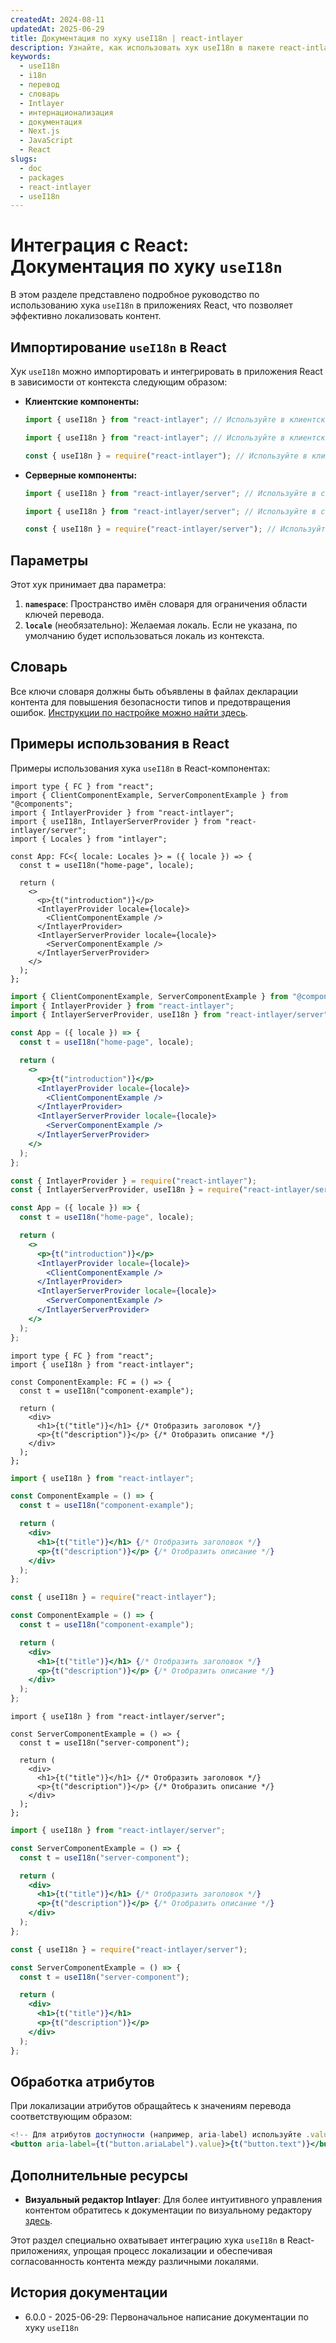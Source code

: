 ```yaml
---
createdAt: 2024-08-11
updatedAt: 2025-06-29
title: Документация по хуку useI18n | react-intlayer
description: Узнайте, как использовать хук useI18n в пакете react-intlayer
keywords:
  - useI18n
  - i18n
  - перевод
  - словарь
  - Intlayer
  - интернационализация
  - документация
  - Next.js
  - JavaScript
  - React
slugs:
  - doc
  - packages
  - react-intlayer
  - useI18n
---
```


# Интеграция с React: Документация по хуку `useI18n`

В этом разделе представлено подробное руководство по использованию хука `useI18n` в приложениях React, что позволяет эффективно локализовать контент.

## Импортирование `useI18n` в React

Хук `useI18n` можно импортировать и интегрировать в приложения React в зависимости от контекста следующим образом:

- **Клиентские компоненты:**

  ```typescript codeFormat="typescript"
  import { useI18n } from "react-intlayer"; // Используйте в клиентских React-компонентах
  ```

  ```javascript codeFormat="esm"
  import { useI18n } from "react-intlayer"; // Используйте в клиентских React-компонентах
  ```

  ```javascript codeFormat="commonjs"
  const { useI18n } = require("react-intlayer"); // Используйте в клиентских React-компонентах
  ```

- **Серверные компоненты:**

  ```typescript codeFormat="commonjs"
  import { useI18n } from "react-intlayer/server"; // Используйте в серверных React-компонентах
  ```

  ```javascript codeFormat="esm"
  import { useI18n } from "react-intlayer/server"; // Используйте в серверных React-компонентах
  ```

  ```javascript codeFormat="commonjs"
  const { useI18n } = require("react-intlayer/server"); // Используйте в серверных React-компонентах
  ```

## Параметры

Этот хук принимает два параметра:

1. **`namespace`**: Пространство имён словаря для ограничения области ключей перевода.
2. **`locale`** (необязательно): Желаемая локаль. Если не указана, по умолчанию будет использоваться локаль из контекста.

## Словарь

Все ключи словаря должны быть объявлены в файлах декларации контента для повышения безопасности типов и предотвращения ошибок. [Инструкции по настройке можно найти здесь](https://github.com/aymericzip/intlayer/blob/main/docs/docs/ru/dictionary/get_started.md).

## Примеры использования в React

Примеры использования хука `useI18n` в React-компонентах:

```tsx fileName="src/App.tsx" codeFormat="typescript"
import type { FC } from "react";
import { ClientComponentExample, ServerComponentExample } from "@components";
import { IntlayerProvider } from "react-intlayer";
import { useI18n, IntlayerServerProvider } from "react-intlayer/server";
import { Locales } from "intlayer";

const App: FC<{ locale: Locales }> = ({ locale }) => {
  const t = useI18n("home-page", locale);

  return (
    <>
      <p>{t("introduction")}</p>
      <IntlayerProvider locale={locale}>
        <ClientComponentExample />
      </IntlayerProvider>
      <IntlayerServerProvider locale={locale}>
        <ServerComponentExample />
      </IntlayerServerProvider>
    </>
  );
};
```

```jsx fileName="src/app.jsx" codeFormat="esm"
import { ClientComponentExample, ServerComponentExample } from "@components";
import { IntlayerProvider } from "react-intlayer";
import { IntlayerServerProvider, useI18n } from "react-intlayer/server";

const App = ({ locale }) => {
  const t = useI18n("home-page", locale);

  return (
    <>
      <p>{t("introduction")}</p>
      <IntlayerProvider locale={locale}>
        <ClientComponentExample />
      </IntlayerProvider>
      <IntlayerServerProvider locale={locale}>
        <ServerComponentExample />
      </IntlayerServerProvider>
    </>
  );
};
```

```jsx fileName="src/app.cjs" codeFormat="commonjs"
const { IntlayerProvider } = require("react-intlayer");
const { IntlayerServerProvider, useI18n } = require("react-intlayer/server");

const App = ({ locale }) => {
  const t = useI18n("home-page", locale);

  return (
    <>
      <p>{t("introduction")}</p>
      <IntlayerProvider locale={locale}>
        <ClientComponentExample />
      </IntlayerProvider>
      <IntlayerServerProvider locale={locale}>
        <ServerComponentExample />
      </IntlayerServerProvider>
    </>
  );
};
```

```tsx fileName="src/components/ComponentExample.tsx" codeFormat="typescript"
import type { FC } from "react";
import { useI18n } from "react-intlayer";

const ComponentExample: FC = () => {
  const t = useI18n("component-example");

  return (
    <div>
      <h1>{t("title")}</h1> {/* Отобразить заголовок */}
      <p>{t("description")}</p> {/* Отобразить описание */}
    </div>
  );
};
```

```jsx fileName="src/components/ComponentExample.jsx" codeFormat="esm"
import { useI18n } from "react-intlayer";

const ComponentExample = () => {
  const t = useI18n("component-example");

  return (
    <div>
      <h1>{t("title")}</h1> {/* Отобразить заголовок */}
      <p>{t("description")}</p> {/* Отобразить описание */}
    </div>
  );
};
```

```jsx fileName="src/components/ComponentExample.cjs" codeFormat="commonjs"
const { useI18n } = require("react-intlayer");

const ComponentExample = () => {
  const t = useI18n("component-example");

  return (
    <div>
      <h1>{t("title")}</h1> {/* Отобразить заголовок */}
      <p>{t("description")}</p> {/* Отобразить описание */}
    </div>
  );
};
```

```tsx fileName="src/components/ServerComponentExample.tsx" codeFormat="typescript"
import { useI18n } from "react-intlayer/server";

const ServerComponentExample = () => {
  const t = useI18n("server-component");

  return (
    <div>
      <h1>{t("title")}</h1> {/* Отобразить заголовок */}
      <p>{t("description")}</p> {/* Отобразить описание */}
    </div>
  );
};
```

```jsx fileName="src/components/ServerComponentExample.jsx" codeFormat="esm"
import { useI18n } from "react-intlayer/server";

const ServerComponentExample = () => {
  const t = useI18n("server-component");

  return (
    <div>
      <h1>{t("title")}</h1> {/* Отобразить заголовок */}
      <p>{t("description")}</p> {/* Отобразить описание */}
    </div>
  );
};
```

```jsx fileName="src/components/ServerComponentExample.cjs" codeFormat="commonjs"
const { useI18n } = require("react-intlayer/server");

const ServerComponentExample = () => {
  const t = useI18n("server-component");

  return (
    <div>
      <h1>{t("title")}</h1>
      <p>{t("description")}</p>
    </div>
  );
};
```

## Обработка атрибутов

При локализации атрибутов обращайтесь к значениям перевода соответствующим образом:

```jsx
<!-- Для атрибутов доступности (например, aria-label) используйте .value, так как требуются чистые строки -->
<button aria-label={t("button.ariaLabel").value}>{t("button.text")}</button>
```

## Дополнительные ресурсы

- **Визуальный редактор Intlayer**: Для более интуитивного управления контентом обратитесь к документации по визуальному редактору [здесь](https://github.com/aymericzip/intlayer/blob/main/docs/docs/ru/intlayer_visual_editor.md).

Этот раздел специально охватывает интеграцию хука `useI18n` в React-приложениях, упрощая процесс локализации и обеспечивая согласованность контента между различными локалями.

## История документации

- 6.0.0 - 2025-06-29: Первоначальное написание документации по хуку `useI18n`
